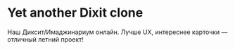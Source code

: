 # Yet another Dixit clone

Наш Диксит/Имаджинариум онлайн. Лучше UX, интереснее карточки — отличный летний проект!
